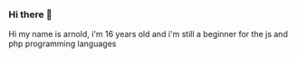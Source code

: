### Hi there 👋

Hi my name is arnold, i'm 16 years old and i'm still a beginner for the js and php programming languages


